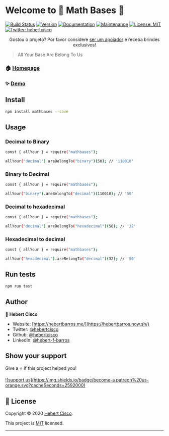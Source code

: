 # Welcome to 🔢 Math Bases 👋

[![Build Status](https://travis-ci.org/hebertcisco/mathbases.svg?branch=master)](https://travis-ci.org/hebertcisco/mathbases)
[![Version](https://img.shields.io/npm/v/mathbases.svg)](https://www.npmjs.com/package/mathbases)
[![Documentation](https://img.shields.io/badge/documentation-yes-brightgreen.svg)](https://github.com/hebertcisco/mathbases#readme)
[![Maintenance](https://img.shields.io/badge/Maintained%3F-yes-green.svg)](https://github.com/hebertcisco/mathbases/graphs/commit-activity)
[![License: MIT](https://img.shields.io/github/license/hebertcisco/mathbases)](https://github.com/hebertcisco/mathbases/blob/master/LICENSE)
[![Twitter: hebertcisco](https://img.shields.io/twitter/follow/hebertcisco.svg?style=social)](https://twitter.com/hebertcisco)


<p align="center">Gostou o projeto? Por favor considere <a href="https://github.com/hebertcisco/hebertcisco/blob/main/.github/patreon.md">ser um apoiador</a> e receba brindes exclusivos!
 </p>
 
> All Your Base Are Belong To Us

### 🏠 [Homepage](https://www.npmjs.com/package/mathbases)

### ✨ [Demo](https://konvertilo.vercel.app)

## Install

```sh
npm install mathbases --save
```

## Usage

### Decimal to Binary

```sh
const { allYour } = require("mathbases");

allYour("decimal").areBelongTo("binary")(50); // '110010'
```

### Binary to Decimal

```sh
const { allYour } = require("mathbases");

allYour("binary").areBelongTo("decimal")(110010); // '50'
```

### Decimal to hexadecimal

```sh
const { allYour } = require("mathbases");

allYour("decimal").areBelongTo("hexadecimal")(50); // '32'
```

### Hexadecimal to decimal

```sh
const { allYour } = require("mathbases");

allYour("hexadecimal").areBelongTo("decimal")(32); // '50'
```

## Run tests

```sh
npm run test
```

## Author

👤 **Hebert Cisco**

- Website: [https://hebertbarros.me/](https://hebertbarros.now.sh/)
- Twitter: [@hebertcisco](https://twitter.com/hebertcisco)
- Github: [@hebertcisco](https://github.com/hebertcisco)
- LinkedIn: [@hebert-f-barros](https://linkedin.com/in/hebert-f-barros)

## Show your support

Give a ⭐️ if this project helped you!

[![support us](https://img.shields.io/badge/become-a patreon%20us-orange.svg?cacheSeconds=2592000)](https://www.patreon.com/hebertfbarros)

## 📝 License

Copyright © 2020 [Hebert Cisco](https://github.com/hebertcisco).

This project is [MIT](https://github.com/hebertcisco/mathbases/blob/master/LICENSE) licensed.

---

